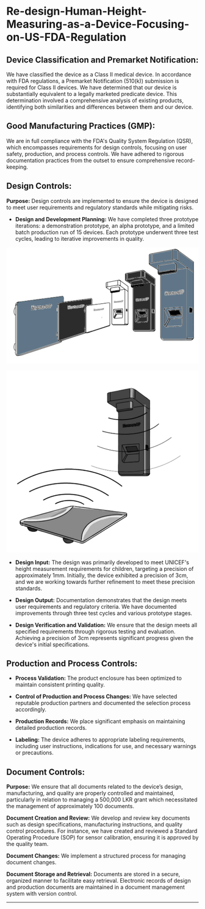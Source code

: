 # Re-design-Human-Height-Measuring-as-a-Device-Focusing-on-US-FDA-Regulation


## **Device Classification and Premarket Notification:**

We have classified the device as a Class II medical device. In accordance with FDA regulations, a Premarket Notification (510(k)) submission is required for Class II devices. We have determined that our device is substantially equivalent to a legally marketed predicate device. This determination involved a comprehensive analysis of existing products, identifying both similarities and differences between them and our device.

## **Good Manufacturing Practices (GMP):**

We are in full compliance with the FDA's Quality System Regulation (QSR), which encompasses requirements for design controls, focusing on user safety, production, and process controls. We have adhered to rigorous documentation practices from the outset to ensure comprehensive record-keeping.

## **Design Controls:**

**Purpose:** Design controls are implemented to ensure the device is designed to meet user requirements and regulatory standards while mitigating risks.


- **Design and Development Planning:** We have completed three prototype iterations: a demonstration prototype, an alpha prototype, and a limited batch production run of 15 devices. Each prototype underwent three test cycles, leading to iterative improvements in quality.

![Diagram of the system](https://github.com/chathuracns/Re-design-Human-Height-Measuring-as-a-Device-Focusing-on-US-FDA-Regulation/blob/main/Sketchers/MeasureUP%20png_1.jpg?raw=true)

![Diagram of the system](https://github.com/chathuracns/Re-design-Human-Height-Measuring-as-a-Device-Focusing-on-US-FDA-Regulation/blob/main/Sketchers/MeasureUP%20png_5.jpg?raw=true)

- **Design Input:** The design was primarily developed to meet UNICEF's height measurement requirements for children, targeting a precision of approximately 1mm. Initially, the device exhibited a precision of 3cm, and we are working towards further refinement to meet these precision standards.
  
- **Design Output:** Documentation demonstrates that the design meets user requirements and regulatory criteria. We have documented improvements through three test cycles and various prototype stages.

- **Design Verification and Validation:** We ensure that the design meets all specified requirements through rigorous testing and evaluation. Achieving a precision of 3cm represents significant progress given the device's initial specifications.

## **Production and Process Controls:**

- **Process Validation:** The product enclosure has been optimized to maintain consistent printing quality.
  
- **Control of Production and Process Changes:** We have selected reputable production partners and documented the selection process accordingly.
  
- **Production Records:** We place significant emphasis on maintaining detailed production records.

- **Labeling:** The device adheres to appropriate labeling requirements, including user instructions, indications for use, and necessary warnings or precautions.

## **Document Controls:**

**Purpose:** We ensure that all documents related to the device’s design, manufacturing, and quality are properly controlled and maintained, particularly in relation to managing a 500,000 LKR grant which necessitated the management of approximately 100 documents.

**Document Creation and Review:** We develop and review key documents such as design specifications, manufacturing instructions, and quality control procedures. For instance, we have created and reviewed a Standard Operating Procedure (SOP) for sensor calibration, ensuring it is approved by the quality team.

**Document Changes:** We implement a structured process for managing document changes. 

**Document Storage and Retrieval:** Documents are stored in a secure, organized manner to facilitate easy retrieval. Electronic records of design and production documents are maintained in a document management system with version control.

---
